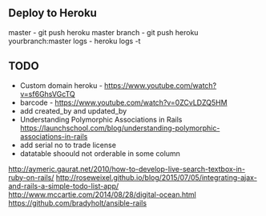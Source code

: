 
Deploy to Heroku
------------------
master - git push heroku master
branch - git push heroku yourbranch:master
logs - heroku logs -t


TODO
-----------
* Custom domain heroku - https://www.youtube.com/watch?v=sf6GhsVGcTQ
* barcode - https://www.youtube.com/watch?v=0ZCvLDZQ5HM
* add created_by and updated_by
* Understanding Polymorphic Associations in Rails
 https://launchschool.com/blog/understanding-polymorphic-associations-in-rails
* add serial no to trade license
* datatable shoould not orderable in some column

http://aymeric.gaurat.net/2010/how-to-develop-live-search-textbox-in-ruby-on-rails/
http://roseweixel.github.io/blog/2015/07/05/integrating-ajax-and-rails-a-simple-todo-list-app/
http://www.mccartie.com/2014/08/28/digital-ocean.html
https://github.com/bradyholt/ansible-rails